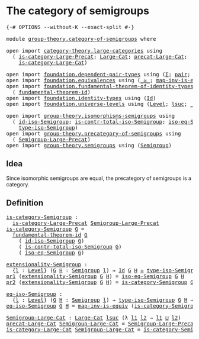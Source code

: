 # The category of semigroups

<pre class="Agda"><a id="39" class="Symbol">{-#</a> <a id="43" class="Keyword">OPTIONS</a> <a id="51" class="Pragma">--without-K</a> <a id="63" class="Pragma">--exact-split</a> <a id="77" class="Symbol">#-}</a>

<a id="82" class="Keyword">module</a> <a id="89" href="group-theory.category-of-semigroups.html" class="Module">group-theory.category-of-semigroups</a> <a id="125" class="Keyword">where</a>

<a id="132" class="Keyword">open</a> <a id="137" class="Keyword">import</a> <a id="144" href="category-theory.large-categories.html" class="Module">category-theory.large-categories</a> <a id="177" class="Keyword">using</a>
  <a id="185" class="Symbol">(</a> <a id="187" href="category-theory.large-categories.html#878" class="Function">is-category-Large-Precat</a><a id="211" class="Symbol">;</a> <a id="213" href="category-theory.large-categories.html#1110" class="Record">Large-Cat</a><a id="222" class="Symbol">;</a> <a id="224" href="category-theory.large-categories.html#1222" class="Field">precat-Large-Cat</a><a id="240" class="Symbol">;</a>
    <a id="246" href="category-theory.large-categories.html#1262" class="Field">is-category-Large-Cat</a><a id="267" class="Symbol">)</a>

<a id="270" class="Keyword">open</a> <a id="275" class="Keyword">import</a> <a id="282" href="foundation.dependent-pair-types.html" class="Module">foundation.dependent-pair-types</a> <a id="314" class="Keyword">using</a> <a id="320" class="Symbol">(</a><a id="321" href="foundation-core.dependent-pair-types.html#502" class="Record">Σ</a><a id="322" class="Symbol">;</a> <a id="324" href="foundation-core.dependent-pair-types.html#575" class="InductiveConstructor">pair</a><a id="328" class="Symbol">;</a> <a id="330" href="foundation-core.dependent-pair-types.html#592" class="Field">pr1</a><a id="333" class="Symbol">;</a> <a id="335" href="foundation-core.dependent-pair-types.html#604" class="Field">pr2</a><a id="338" class="Symbol">)</a>
<a id="340" class="Keyword">open</a> <a id="345" class="Keyword">import</a> <a id="352" href="foundation.equivalences.html" class="Module">foundation.equivalences</a> <a id="376" class="Keyword">using</a> <a id="382" class="Symbol">(</a><a id="383" href="foundation-core.equivalences.html#1608" class="Function Operator">_≃_</a><a id="386" class="Symbol">;</a> <a id="388" href="foundation-core.equivalences.html#4174" class="Function">map-inv-is-equiv</a><a id="404" class="Symbol">)</a>
<a id="406" class="Keyword">open</a> <a id="411" class="Keyword">import</a> <a id="418" href="foundation.fundamental-theorem-of-identity-types.html" class="Module">foundation.fundamental-theorem-of-identity-types</a> <a id="467" class="Keyword">using</a>
  <a id="475" class="Symbol">(</a> <a id="477" href="foundation-core.fundamental-theorem-of-identity-types.html#1891" class="Function">fundamental-theorem-id</a><a id="499" class="Symbol">)</a>
<a id="501" class="Keyword">open</a> <a id="506" class="Keyword">import</a> <a id="513" href="foundation.identity-types.html" class="Module">foundation.identity-types</a> <a id="539" class="Keyword">using</a> <a id="545" class="Symbol">(</a><a id="546" href="foundation-core.identity-types.html#1754" class="Datatype">Id</a><a id="548" class="Symbol">)</a>
<a id="550" class="Keyword">open</a> <a id="555" class="Keyword">import</a> <a id="562" href="foundation.universe-levels.html" class="Module">foundation.universe-levels</a> <a id="589" class="Keyword">using</a> <a id="595" class="Symbol">(</a><a id="596" href="Agda.Primitive.html#597" class="Postulate">Level</a><a id="601" class="Symbol">;</a> <a id="603" href="Agda.Primitive.html#780" class="Primitive">lsuc</a><a id="607" class="Symbol">;</a> <a id="609" href="Agda.Primitive.html#810" class="Primitive Operator">_⊔_</a><a id="612" class="Symbol">)</a>

<a id="615" class="Keyword">open</a> <a id="620" class="Keyword">import</a> <a id="627" href="group-theory.isomorphisms-semigroups.html" class="Module">group-theory.isomorphisms-semigroups</a> <a id="664" class="Keyword">using</a>
  <a id="672" class="Symbol">(</a> <a id="674" href="group-theory.isomorphisms-semigroups.html#6954" class="Function">id-iso-Semigroup</a><a id="690" class="Symbol">;</a> <a id="692" href="group-theory.isomorphisms-semigroups.html#6677" class="Function">is-contr-total-iso-Semigroup</a><a id="720" class="Symbol">;</a> <a id="722" href="group-theory.isomorphisms-semigroups.html#7071" class="Function">iso-eq-Semigroup</a><a id="738" class="Symbol">;</a>
    <a id="744" href="group-theory.isomorphisms-semigroups.html#2297" class="Function">type-iso-Semigroup</a><a id="762" class="Symbol">)</a>
<a id="764" class="Keyword">open</a> <a id="769" class="Keyword">import</a> <a id="776" href="group-theory.precategory-of-semigroups.html" class="Module">group-theory.precategory-of-semigroups</a> <a id="815" class="Keyword">using</a>
  <a id="823" class="Symbol">(</a> <a id="825" href="group-theory.precategory-of-semigroups.html#886" class="Function">Semigroup-Large-Precat</a><a id="847" class="Symbol">)</a>
<a id="849" class="Keyword">open</a> <a id="854" class="Keyword">import</a> <a id="861" href="group-theory.semigroups.html" class="Module">group-theory.semigroups</a> <a id="885" class="Keyword">using</a> <a id="891" class="Symbol">(</a><a id="892" href="group-theory.semigroups.html#737" class="Function">Semigroup</a><a id="901" class="Symbol">)</a>
</pre>
## Idea

Since isomorphic semigroups are equal, the precategory of semigroups is a category.

## Definition

<pre class="Agda"><a id="is-category-Semigroup"></a><a id="1025" href="group-theory.category-of-semigroups.html#1025" class="Function">is-category-Semigroup</a> <a id="1047" class="Symbol">:</a>
  <a id="1051" href="category-theory.large-categories.html#878" class="Function">is-category-Large-Precat</a> <a id="1076" href="group-theory.precategory-of-semigroups.html#886" class="Function">Semigroup-Large-Precat</a>
<a id="1099" href="group-theory.category-of-semigroups.html#1025" class="Function">is-category-Semigroup</a> <a id="1121" href="group-theory.category-of-semigroups.html#1121" class="Bound">G</a> <a id="1123" class="Symbol">=</a>
  <a id="1127" href="foundation-core.fundamental-theorem-of-identity-types.html#1891" class="Function">fundamental-theorem-id</a> <a id="1150" href="group-theory.category-of-semigroups.html#1121" class="Bound">G</a>
    <a id="1156" class="Symbol">(</a> <a id="1158" href="group-theory.isomorphisms-semigroups.html#6954" class="Function">id-iso-Semigroup</a> <a id="1175" href="group-theory.category-of-semigroups.html#1121" class="Bound">G</a><a id="1176" class="Symbol">)</a>
    <a id="1182" class="Symbol">(</a> <a id="1184" href="group-theory.isomorphisms-semigroups.html#6677" class="Function">is-contr-total-iso-Semigroup</a> <a id="1213" href="group-theory.category-of-semigroups.html#1121" class="Bound">G</a><a id="1214" class="Symbol">)</a>
    <a id="1220" class="Symbol">(</a> <a id="1222" href="group-theory.isomorphisms-semigroups.html#7071" class="Function">iso-eq-Semigroup</a> <a id="1239" href="group-theory.category-of-semigroups.html#1121" class="Bound">G</a><a id="1240" class="Symbol">)</a>

<a id="extensionality-Semigroup"></a><a id="1243" href="group-theory.category-of-semigroups.html#1243" class="Function">extensionality-Semigroup</a> <a id="1268" class="Symbol">:</a>
  <a id="1272" class="Symbol">{</a><a id="1273" href="group-theory.category-of-semigroups.html#1273" class="Bound">l</a> <a id="1275" class="Symbol">:</a> <a id="1277" href="Agda.Primitive.html#597" class="Postulate">Level</a><a id="1282" class="Symbol">}</a> <a id="1284" class="Symbol">(</a><a id="1285" href="group-theory.category-of-semigroups.html#1285" class="Bound">G</a> <a id="1287" href="group-theory.category-of-semigroups.html#1287" class="Bound">H</a> <a id="1289" class="Symbol">:</a> <a id="1291" href="group-theory.semigroups.html#737" class="Function">Semigroup</a> <a id="1301" href="group-theory.category-of-semigroups.html#1273" class="Bound">l</a><a id="1302" class="Symbol">)</a> <a id="1304" class="Symbol">→</a> <a id="1306" href="foundation-core.identity-types.html#1754" class="Datatype">Id</a> <a id="1309" href="group-theory.category-of-semigroups.html#1285" class="Bound">G</a> <a id="1311" href="group-theory.category-of-semigroups.html#1287" class="Bound">H</a> <a id="1313" href="foundation-core.equivalences.html#1608" class="Function Operator">≃</a> <a id="1315" href="group-theory.isomorphisms-semigroups.html#2297" class="Function">type-iso-Semigroup</a> <a id="1334" href="group-theory.category-of-semigroups.html#1285" class="Bound">G</a> <a id="1336" href="group-theory.category-of-semigroups.html#1287" class="Bound">H</a>
<a id="1338" href="foundation-core.dependent-pair-types.html#592" class="Field">pr1</a> <a id="1342" class="Symbol">(</a><a id="1343" href="group-theory.category-of-semigroups.html#1243" class="Function">extensionality-Semigroup</a> <a id="1368" href="group-theory.category-of-semigroups.html#1368" class="Bound">G</a> <a id="1370" href="group-theory.category-of-semigroups.html#1370" class="Bound">H</a><a id="1371" class="Symbol">)</a> <a id="1373" class="Symbol">=</a> <a id="1375" href="group-theory.isomorphisms-semigroups.html#7071" class="Function">iso-eq-Semigroup</a> <a id="1392" href="group-theory.category-of-semigroups.html#1368" class="Bound">G</a> <a id="1394" href="group-theory.category-of-semigroups.html#1370" class="Bound">H</a>
<a id="1396" href="foundation-core.dependent-pair-types.html#604" class="Field">pr2</a> <a id="1400" class="Symbol">(</a><a id="1401" href="group-theory.category-of-semigroups.html#1243" class="Function">extensionality-Semigroup</a> <a id="1426" href="group-theory.category-of-semigroups.html#1426" class="Bound">G</a> <a id="1428" href="group-theory.category-of-semigroups.html#1428" class="Bound">H</a><a id="1429" class="Symbol">)</a> <a id="1431" class="Symbol">=</a> <a id="1433" href="group-theory.category-of-semigroups.html#1025" class="Function">is-category-Semigroup</a> <a id="1455" href="group-theory.category-of-semigroups.html#1426" class="Bound">G</a> <a id="1457" href="group-theory.category-of-semigroups.html#1428" class="Bound">H</a>

<a id="eq-iso-Semigroup"></a><a id="1460" href="group-theory.category-of-semigroups.html#1460" class="Function">eq-iso-Semigroup</a> <a id="1477" class="Symbol">:</a>
  <a id="1481" class="Symbol">{</a><a id="1482" href="group-theory.category-of-semigroups.html#1482" class="Bound">l</a> <a id="1484" class="Symbol">:</a> <a id="1486" href="Agda.Primitive.html#597" class="Postulate">Level</a><a id="1491" class="Symbol">}</a> <a id="1493" class="Symbol">(</a><a id="1494" href="group-theory.category-of-semigroups.html#1494" class="Bound">G</a> <a id="1496" href="group-theory.category-of-semigroups.html#1496" class="Bound">H</a> <a id="1498" class="Symbol">:</a> <a id="1500" href="group-theory.semigroups.html#737" class="Function">Semigroup</a> <a id="1510" href="group-theory.category-of-semigroups.html#1482" class="Bound">l</a><a id="1511" class="Symbol">)</a> <a id="1513" class="Symbol">→</a> <a id="1515" href="group-theory.isomorphisms-semigroups.html#2297" class="Function">type-iso-Semigroup</a> <a id="1534" href="group-theory.category-of-semigroups.html#1494" class="Bound">G</a> <a id="1536" href="group-theory.category-of-semigroups.html#1496" class="Bound">H</a> <a id="1538" class="Symbol">→</a> <a id="1540" href="foundation-core.identity-types.html#1754" class="Datatype">Id</a> <a id="1543" href="group-theory.category-of-semigroups.html#1494" class="Bound">G</a> <a id="1545" href="group-theory.category-of-semigroups.html#1496" class="Bound">H</a>
<a id="1547" href="group-theory.category-of-semigroups.html#1460" class="Function">eq-iso-Semigroup</a> <a id="1564" href="group-theory.category-of-semigroups.html#1564" class="Bound">G</a> <a id="1566" href="group-theory.category-of-semigroups.html#1566" class="Bound">H</a> <a id="1568" class="Symbol">=</a> <a id="1570" href="foundation-core.equivalences.html#4174" class="Function">map-inv-is-equiv</a> <a id="1587" class="Symbol">(</a><a id="1588" href="group-theory.category-of-semigroups.html#1025" class="Function">is-category-Semigroup</a> <a id="1610" href="group-theory.category-of-semigroups.html#1564" class="Bound">G</a> <a id="1612" href="group-theory.category-of-semigroups.html#1566" class="Bound">H</a><a id="1613" class="Symbol">)</a>

<a id="Semigroup-Large-Cat"></a><a id="1616" href="group-theory.category-of-semigroups.html#1616" class="Function">Semigroup-Large-Cat</a> <a id="1636" class="Symbol">:</a> <a id="1638" href="category-theory.large-categories.html#1110" class="Record">Large-Cat</a> <a id="1648" href="Agda.Primitive.html#780" class="Primitive">lsuc</a> <a id="1653" class="Symbol">(λ</a> <a id="1656" href="group-theory.category-of-semigroups.html#1656" class="Bound">l1</a> <a id="1659" href="group-theory.category-of-semigroups.html#1659" class="Bound">l2</a> <a id="1662" class="Symbol">→</a> <a id="1664" href="group-theory.category-of-semigroups.html#1656" class="Bound">l1</a> <a id="1667" href="Agda.Primitive.html#810" class="Primitive Operator">⊔</a> <a id="1669" href="group-theory.category-of-semigroups.html#1659" class="Bound">l2</a><a id="1671" class="Symbol">)</a>
<a id="1673" href="category-theory.large-categories.html#1222" class="Field">precat-Large-Cat</a> <a id="1690" href="group-theory.category-of-semigroups.html#1616" class="Function">Semigroup-Large-Cat</a> <a id="1710" class="Symbol">=</a> <a id="1712" href="group-theory.precategory-of-semigroups.html#886" class="Function">Semigroup-Large-Precat</a>
<a id="1735" href="category-theory.large-categories.html#1262" class="Field">is-category-Large-Cat</a> <a id="1757" href="group-theory.category-of-semigroups.html#1616" class="Function">Semigroup-Large-Cat</a> <a id="1777" class="Symbol">=</a> <a id="1779" href="group-theory.category-of-semigroups.html#1025" class="Function">is-category-Semigroup</a>
</pre>